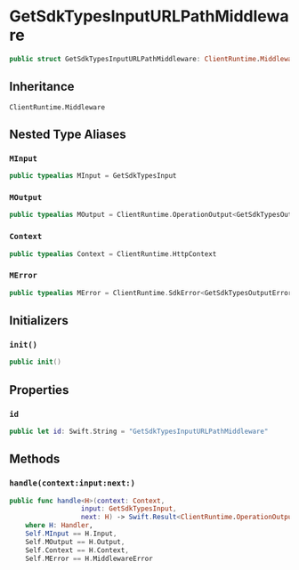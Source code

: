 # GetSdkTypesInputURLPathMiddleware

``` swift
public struct GetSdkTypesInputURLPathMiddleware: ClientRuntime.Middleware 
```

## Inheritance

`ClientRuntime.Middleware`

## Nested Type Aliases

### `MInput`

``` swift
public typealias MInput = GetSdkTypesInput
```

### `MOutput`

``` swift
public typealias MOutput = ClientRuntime.OperationOutput<GetSdkTypesOutputResponse>
```

### `Context`

``` swift
public typealias Context = ClientRuntime.HttpContext
```

### `MError`

``` swift
public typealias MError = ClientRuntime.SdkError<GetSdkTypesOutputError>
```

## Initializers

### `init()`

``` swift
public init() 
```

## Properties

### `id`

``` swift
public let id: Swift.String = "GetSdkTypesInputURLPathMiddleware"
```

## Methods

### `handle(context:input:next:)`

``` swift
public func handle<H>(context: Context,
                  input: GetSdkTypesInput,
                  next: H) -> Swift.Result<ClientRuntime.OperationOutput<GetSdkTypesOutputResponse>, MError>
    where H: Handler,
    Self.MInput == H.Input,
    Self.MOutput == H.Output,
    Self.Context == H.Context,
    Self.MError == H.MiddlewareError
```
